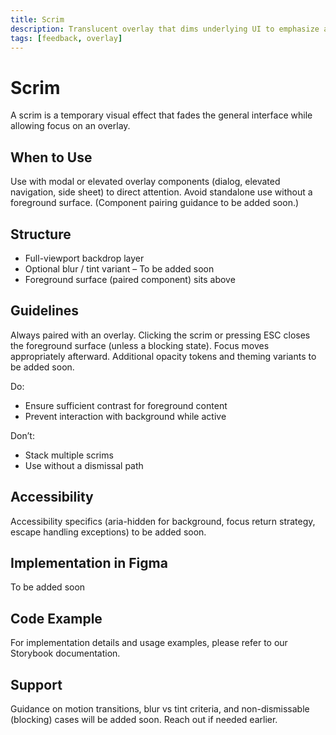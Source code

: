 ```yaml
---
title: Scrim
description: Translucent overlay that dims underlying UI to emphasize a foreground surface.
tags: [feedback, overlay]
---
```


# Scrim

A scrim is a temporary visual effect that fades the general interface while allowing focus on an overlay.

## When to Use

Use with modal or elevated overlay components (dialog, elevated navigation, side sheet) to direct attention. Avoid standalone use without a foreground surface. (Component pairing guidance to be added soon.)

## Structure

- Full-viewport backdrop layer
- Optional blur / tint variant – To be added soon
- Foreground surface (paired component) sits above

## Guidelines

Always paired with an overlay. Clicking the scrim or pressing ESC closes the foreground surface (unless a blocking state). Focus moves appropriately afterward. Additional opacity tokens and theming variants to be added soon.

Do:

- Ensure sufficient contrast for foreground content
- Prevent interaction with background while active

Don’t:

- Stack multiple scrims
- Use without a dismissal path

## Accessibility

Accessibility specifics (aria-hidden for background, focus return strategy, escape handling exceptions) to be added soon.

## Implementation in Figma

To be added soon

## Code Example

For implementation details and usage examples, please refer to our Storybook documentation.

## Support

Guidance on motion transitions, blur vs tint criteria, and non-dismissable (blocking) cases will be added soon. Reach out if needed earlier.

